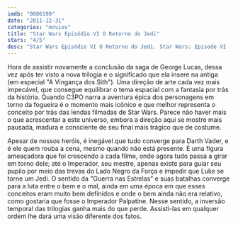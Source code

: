 ```yaml
---
imdb: "0086190"
date: "2011-12-31"
categories: "movies"
title: "Star Wars Episódio VI O Retorno do Jedi"
stars: "4/5"
desc: "Star Wars Episódio VI O Retorno do Jedi. Star Wars: Episode VI - Return of the Jedi (USA, 1983). Dirigido por Richard Marquand. Escrito por Lawrence Kasdan, George Lucas, George Lucas. Com Mark Hamill, Harrison Ford, Carrie Fisher, Billy Dee Williams, Anthony Daniels, Peter Mayhew, Sebastian Shaw, Ian McDiarmid, Frank Oz."
---
```

Hora de assistir novamente a conclusão da saga de George Lucas, dessa vez após ter visto a nova trilogia e o significado que ela insere na antiga (em especial "A Vingança dos Sith"). Uma direção de arte cada vez mais impecável, que consegue equilibrar o tema espacial com a fantasia por trás da história. Quando C3PO narra a aventura épica dos personagens em torno da fogueira é o momento mais icônico e que melhor representa o conceito por trás das lendas filmadas de Star Wars. Parece não haver mais o que acrescentar a este universo, embora a direção aqui se mostre mais pausada, madura e consciente de seu final mais trágico que de costume.

Apesar de nossos heróis, é inegável que tudo converge para Darth Vader, e é ele quem rouba a cena, mesmo quando não está presente. É uma figura ameaçadora que foi crescendo a cada filme, onde agora tudo passa a girar em torno dele; até o Imperador, seu mestre, apenas existe para guiar seu pupilo por meio das trevas do Lado Negro da Força e impedir que Luke se torne um Jedi. O sentido da "Guerra nas Estrelas" e suas batalhas converge para a luta entre o bem e o mal, ainda em uma época em que esses conceitos eram muito bem definidos e onde o bem ainda não era relativo, como gostaria que fosse o Imperador Palpatine. Nesse sentido, a inversão temporal das trilogias ganha mais do que perde. Assisti-las em qualquer ordem lhe dará uma visão diferente dos fatos.

